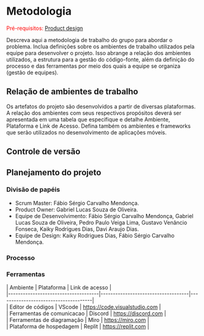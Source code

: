
# Metodologia

<span style="color:red">Pré-requisitos: <a href="03-Product-design.md"> Product design</a></span>

Descreva aqui a metodologia de trabalho do grupo para abordar o problema. Inclua definições sobre os ambientes de trabalho utilizados pela equipe para desenvolver o projeto. Isso abrange a relação dos ambientes utilizados, a estrutura para a gestão do código-fonte, além da definição do processo e das ferramentas por meio dos quais a equipe se organiza (gestão de equipes).

## Relação de ambientes de trabalho

Os artefatos do projeto são desenvolvidos a partir de diversas plataformas. A relação dos ambientes com seus respectivos propósitos deverá ser apresentada em uma tabela que especifique e detalhe Ambiente, Plataforma e Link de Acesso. Defina também os ambientes e frameworks que serão utilizados no desenvolvimento de aplicações móveis.

## Controle de versão

## Planejamento do projeto

###  Divisão de papéis

- Scrum Master: Fábio Sérgio Carvalho Mendonça.
- Product Owner: Gabriel Lucas Souza de Oliveira.
- Equipe de Desenvolvimento: Fábio Sérgio Carvalho Mendonça, Gabriel Lucas Souza de Oliveira, Pedro Paulo Veiga Lima, Gustavo Venâncio Fonseca, Kaiky Rodrigues Dias, Davi Araujo Dias.
- Equipe de Design: Kaiky Rodrigues Dias, Fábio Sérgio Carvalho Mendonça.

### Processo

### Ferramentas

| Ambiente                            | Plataforma                         | Link de acesso                       |<br>
|-------------------------------------|------------------------------------|--------------------------------------|<br>
| Editor de códigos                   | VScode                             | https://code.visualstudio.com        |<br>
| Ferramentas de comunicacao          | Discord                            | https://discord.com                  |<br>
| Ferramentas de diagramação          | Miro                               | https://miro.com                     |<br>
| Plataforma de hospedagem            | Replit                             | https://replit.com                   |<br>
